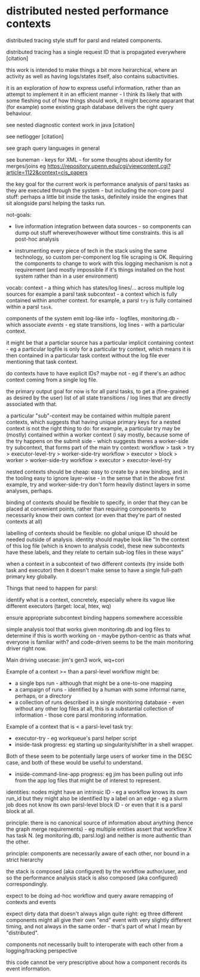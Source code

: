 distributed nested performance contexts
=======================================

distributed tracing style stuff for parsl and related components.

distributed tracing has a single request ID that is propagated everywhere [citation]

this work is intended to make things a bit more heirarchical, where an activity
as well as having logs/states itself, also contains subactivities.

it is an exploration of *how* to express useful information, rather than an
attempt to implement it in an efficient manner - I think its likely that
with some fleshing out of how things should work, it might become apparant
that (for example) some existing graph database delivers the right
query behaviour.

see nested diagnostic context work in java [citation]

see netlogger [citation]

see graph query languages in general

see buneman - keys for XML - for some thoughts about identity for merges/joins
eg https://repository.upenn.edu/cgi/viewcontent.cgi?article=1122&context=cis_papers

the key goal for the current work is performance analysis of parsl
tasks as they are executed through the system - but including the non-core
parsl stuff: perhaps a little bit inside the tasks, definitely inside the
engines that sit alongside parsl helping the tasks run.

not-goals:

* live information integration between data sources - so components
  can dump out stuff wherever/however without time constraints. this is all
  post-hoc analysis

* instrumenting every piece of tech in the stack using the same technology,
  so custom per-component log file scraping is OK. Requiring the components to
  change to work with this logging mechanism is not a requirement (and mostly
  impossible if it's things installed on the host system rather than in a user
  environment)

vocab:
  context - a thing which has states/log lines/... across multiple log sources
      for example a parsl task
  subcontext - a context which is fully contained within another context.
      for example, a parsl ``try`` is fully contained within a parsl ``task``.

components of the system emit log-like info - logfiles, monitoring.db - which
associate *events* - eg state transitions, log lines - with a particular context.

it might be that a particlar source has a particular implicit containing
context - eg a particular logfile is only for a particular try context, which means
it is then contained in a particular task context without the log file ever
mentioning that task context.

do contexts have to have explicit IDs? maybe not - eg if there's an adhoc
context coming from a single log file.

the primary output goal for now is for all parsl tasks, to get a (fine-grained as
desired by the user) list of all state transitions / log lines that are
directly associated with that.


a particular "sub"-context may be contained within multiple parent contexts,
which suggests that having unique primary keys for a nested context is not
the right thing to do: for example, a particular try may be (mostly) contained within a worker context
(i say mostly, because some of the try happens on the submit side - which
suggests theres a worker-side try subcontext, that forms part of the main
try context:
workflow > task > try > executor-level-try > worker-side-try
workflow > executor > block > worker > worker-side-try
workflow > executor > executor-level-try

nested contexts should be cheap: easy to create by a new binding, and in the
tooling easy to ignore layer-wise - in the sense that in the above first
example, try and worker-side-try don't form heavily distinct layers in some
analyses, perhaps.

binding of contexts should be flexible to specify, in order that they can be
placed at convenient points, rather than requiring components to necessarily
know their own context (or even that they're part of nested contexts at all)

labelling of contexts should be flexible: no global unique ID should be
needed outside of analysis. identity should maybe look like "In the context of
this log file (which is known to analysis code), these new subcontexts have
these labels, and they relate to certain sub-log files in these ways"

when a context in a subcontext of two different contexts (try inside both
task and executor) then it doesn't make sense to have a single full-path
primary key globally.

Things that need to happen for parsl:

  identify what is a context, concretely, especially where its vague like
    different executors (target: local, htex, wq)

  ensure appropriate subcontext binding happens somewhere accessible

  simple analysis tool that works given monitoring.db and log files to
  determine if this is worth working on - maybe python-centric as thats
  what everyone is familiar with? and code-driven seems to be the main
  monitoring driver right now.

Main driving usecase: jim's gen3 work, wq+cori

Example of a context >= than a parsl-level workflow might be:
  * a single bps run - although that might be a one-to-one mapping
  * a campaign of runs - identified by a human with some informal name, perhaps, or a directory
  * a collection of runs described in a single monitoring database - even without any other log files at all, this is a substantial collection of information - those core parsl monitoring information.

Example of a context that is < a parsl-level task try:
  * executor-try - eg workqueue's parsl helper script
  * inside-task progress: eg starting up singularity/shifter in a shell wrapper.

Both of these seem to be potentially large users of worker time in the
DESC case, and both of these would be useful to understand.

- inside-command-line-app progress: eg jim has been pulling out info from the app log files that might be of interest to represent.



identities:
nodes might have an intrinsic ID - eg a workflow knows its own run_id
but they might also be identified by a label on an edge - eg a slurm job
does not know its own parsl-level block ID - or even that it is a
parsl block at all.

principle:
there is no canonical source of information about anything (hence the graph
merge requirements) - eg multiple entities assert that workflow X has
task N. (eg monitoring.db, parsl.log) and neither is more authentic than the
other.

principle:
components are necessarily aware of each other, nor bound in a strict
hierarchy

the stack is composed (aka configured) by the workflow author/user, and so
the performance analysis stack is also composed (aka configured)
correspondingly.

expect to be doing ad-hoc workflow and query aware remapping of contexts and
events

expect dirty data that doesn't always align quite right: eg three different
components might all give their own "end" event with very slightly different
timing, and not always in the same order - that's part of what I mean by
"distributed".

components not necessarily built to interoperate with each other from a
logging/tracking perspective

this code cannot be very prescriptive about how a component records its
event information.
